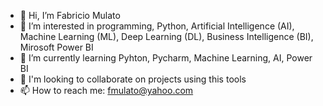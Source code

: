 - 👋 Hi, I’m Fabricio Mulato
- 👀 I’m interested in programming, Python, Artificial Intelligence (AI), Machine Learning (ML), Deep Learning (DL), Business Intelligence (BI), Mirosoft Power BI
- 🌱 I’m currently learning Pyhton, Pycharm, Machine Learning, AI, Power BI
- 💞️ I'm looking to collaborate on projects using this tools
- 📫 How to reach me: fmulato@yahoo.com

<!---
fmulato/fmulato is a ✨ special ✨ repository because its `README.md` (this file) appears on your GitHub profile.
You can click the Preview link to take a look at your changes.
--->

